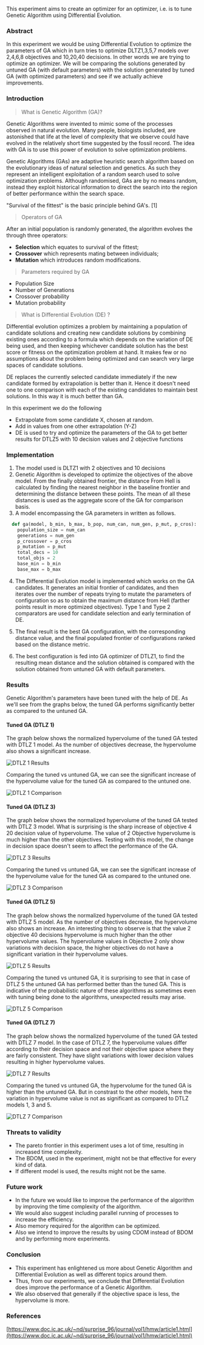 This experiment aims to create an optimizer for an optimizer, i.e. is to tune Genetic Algorithm using Differential Evolution.

### Abstract

In this experiment we would be using Differential Evolution to optimize the parameters of GA which in turn tries to optimize DLTZ1,3,5,7 models over 2,4,6,8 objectives and 10,20,40 decisions. 
In other words we are trying to optimize an optimizer. We will be comparing the solutions generated by untuned GA (with default parameters) with the solution generated by tuned GA (with optimized parameters) and see if we actually achieve improvements.

### Introduction

> What is Genetic Algorithm (GA)?

Genetic Algorithms were invented to mimic some of the processes observed in natural evolution. Many people, biologists included, are astonished that life at the level of complexity that we observe could have evolved in the relatively short time suggested by the fossil record. The idea with GA is to use this power of evolution to solve optimization problems.

Genetic Algorithms (GAs) are adaptive heuristic search algorithm based on the evolutionary ideas of natural selection and genetics. As such they represent an intelligent exploitation of a random search used to solve optimization problems. Although randomised, GAs are by no means random, instead they exploit historical information to direct the search into the region of better performance within the search space.

"Survival of the fittest" is the basic principle behind GA's. [1]

> Operators of GA

After an initial population is randomly generated, the algorithm evolves the through three operators:
* **Selection** which equates to survival of the fittest;
* **Crossover** which represents mating between individuals;
* **Mutation** which introduces random modifications.

> Parameters required by GA

* Population Size
* Number of Generations
* Crossover probability
* Mutation probability 

> What is Differential Evolution (DE) ?

Differential evolution optimizes a problem by maintaining a population of candidate solutions and creating new candidate solutions by combining existing ones according to a formula which depends on
 the variation of DE being used, and then keeping whichever candidate solution has the best score or fitness on the optimization problem at hand. It makes few or no assumptions about the problem being optimized and can search very large spaces of candidate solutions.

DE replaces the currently selected candidate immediately if the new candidate formed by extrapolation is better than it. Hence it doesn't need one to one comparison with each of the existing candidates to maintain best solutions. In this way it is much better than GA.

In this experiment we do the following
* Extrapolate from some candidate X, chosen at random.
* Add in values from one other extrapolation (Y-Z)
* DE is used to try and optimize the parameters of the GA to get better results for DTLZ5 with 10 decision values and 2 objective functions

### Implementation

1. The model used is DLTZ1 with 2 objectives and 10 decisions
2. Genetic Algorithm is developed to optimize the objectives of the above model. From the finally obtained frontier, the distance From Hell is calculated by finding the nearest neighbor in the baseline frontier and determining the distance between these points. The mean of all these distances is used as the 
aggregate score of the GA for comparison basis.
3. A model encompassing the GA parameters in written as follows. 

```python
  def ga(model, b_min, b_max, b_pop, num_can, num_gen, p_mut, p_cros):
    population_size = num_can
    generations = num_gen 
    p_crossover = p_cros 
    p_mutation = p_mut 
    total_decs = 10
    total_objs = 2
    base_min = b_min
    base_max = b_max
```

4. The Differential Evolution model is implemented which works on the GA candidates. It generates an
initial frontier of candidates, and then iterates over the number of repeats trying to mutate the parameters of configuration so as to obtain the maximum distance from Hell (farther points result in more optimized objectives). Type 1 and Type 2 comparators are used for 
candidate selection and early termination of DE.

5. The final result is the best GA configuration, with the corresponding distance value, and the final populated frontier of configurations ranked based on the distance metric.
6. The best configuration is fed into GA optimizer of DTLZ1, to find the resulting mean distance and the solution obtained is compared with the solution obtained from untuned GA with default parameters.

### Results
Genetic Algorithm's parameters have been tuned with the help of DE. As we'll see from the graphs below, the tuned GA performs significantly better as compared to the untuned GA.

#### Tuned GA (DTLZ 1)
The graph below shows the normalized hypervolume of the tuned GA tested with DTLZ 1 model. As the number of objectives decrease, the hypervolume also shows a significant increase. 

![DTLZ 1 Results](https://github.com/akhan7/fss16groupG/blob/master/code/9/image/r1.jpeg)

Comparing the tuned vs untuned GA, we can see the significant increase of the hypervolume value for the tuned GA as compared to the untuned one.

![DTLZ 1 Comparison](https://github.com/akhan7/fss16groupG/blob/master/code/9/image/e1.jpeg)

#### Tuned GA (DTLZ 3)
The graph below shows the normalized hypervolume of the tuned GA tested with DTLZ 3 model. What is surprising is the sharp increase of objective 4 20 decision value of hypervolume. The value of 2 Objective hypervolume is much higher than the other objectives. Testing with this model, the change in decision space doesn't seem to affect the performance of the GA.

![DTLZ 3 Results](https://github.com/akhan7/fss16groupG/blob/master/code/9/image/r2.jpeg)

Comparing the tuned vs untuned GA, we can see the significant increase of the hypervolume value for the tuned GA as compared to the untuned one.

![DTLZ 3 Comparison](https://github.com/akhan7/fss16groupG/blob/master/code/9/image/e2.jpeg)

#### Tuned GA (DTLZ 5)
The graph below shows the normalized hypervolume of the tuned GA tested with DTLZ 5 model. As the number of objectives decrease, the hypervolume also shows an increase. An interesting thing to observe is that the value 2 objective 40 decisions hypervolume is much higher than the other hypervolume values. The hypervolume values in Objective 2 only show variations with decision space, the higher objectives do not have a significant variation in their hypervolume values.

![DTLZ 5 Results](https://github.com/akhan7/fss16groupG/blob/master/code/9/image/r3.jpeg)

Comparing the tuned vs untuned GA, it is surprising to see that in case of DTLZ 5 the untuned GA has performed better than the tuned GA. This is indicative of the probabilistic nature of these algorithms as sometimes even with tuning being done to the algorithms, unexpected results may arise.

![DTLZ 5 Comparison](https://github.com/akhan7/fss16groupG/blob/master/code/9/image/e3.jpeg)

#### Tuned GA (DTLZ 7)
The graph below shows the normalized hypervolume of the tuned GA tested with DTLZ 7 model. In the case of DTLZ 7, the hypervolume values differ according to their decision space and not their objective space where they are fairly consistent. They have slight variations with lower decision values resulting in higher hypervolume values.

![DTLZ 7 Results](https://github.com/akhan7/fss16groupG/blob/master/code/9/image/r4.jpeg)

Comparing the tuned vs untuned GA, the hypervolume for the tuned GA is higher than the untuned GA. But in constrast to the other models, here the variation in hypervolume value is not as significant as compared to DTLZ models 1, 3 and 5.

![DTLZ 7 Comparison](https://github.com/akhan7/fss16groupG/blob/master/code/9/image/e4.jpeg)

### Threats to validity
* The pareto frontier in this experiment uses a lot of time, resulting in increased time complexity.
* The BDOM, used in the experiment, might not be that effective for every kind of data.
* If different model is used, the results might not be the same.

### Future work
* In the future we would like to improve the performance of the algorithm by improving the time complexity of the algorithm.
* We would also suggest including parallel running of processes to increase the efficiency. 
* Also memory required for the algorithm can be optimized. 
* Also we intend to improve the results by using CDOM instead of BDOM and by performing more experiments. 


### Conclusion
* This experiment has enlightened us more about Genetic Algorithm and Differential Evolution as well as different topics around them. 
* Thus, from our experiments, we conclude that Differential Evolution does improve the performance of a Genetic Algorithm. 
* We also observed that generally if the objective space is less, the hypervolume is more.

### References
[https://www.doc.ic.ac.uk/~nd/surprise_96/journal/vol1/hmw/article1.html](https://www.doc.ic.ac.uk/~nd/surprise_96/journal/vol1/hmw/article1.html)

